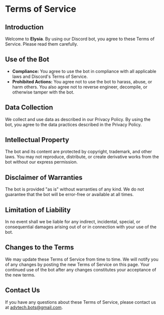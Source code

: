 # Terms of Service

## Introduction
Welcome to **Elysia**. By using our Discord bot, you agree to these Terms of Service. Please read them carefully.

## Use of the Bot
- **Compliance:** You agree to use the bot in compliance with all applicable laws and Discord's Terms of Service.
- **Prohibited Actions:** You agree not to use the bot to harass, abuse, or harm others. You also agree not to reverse engineer, decompile, or otherwise tamper with the bot.

## Data Collection
We collect and use data as described in our Privacy Policy. By using the bot, you agree to the data practices described in the Privacy Policy.

## Intellectual Property
The bot and its content are protected by copyright, trademark, and other laws. You may not reproduce, distribute, or create derivative works from the bot without our express permission.

## Disclaimer of Warranties
The bot is provided "as is" without warranties of any kind. We do not guarantee that the bot will be error-free or available at all times.

## Limitation of Liability
In no event shall we be liable for any indirect, incidental, special, or consequential damages arising out of or in connection with your use of the bot.

## Changes to the Terms
We may update these Terms of Service from time to time. We will notify you of any changes by posting the new Terms of Service on this page. Your continued use of the bot after any changes constitutes your acceptance of the new terms.

## Contact Us
If you have any questions about these Terms of Service, please contact us at advtech.bots@gmail.com.
